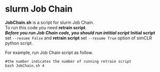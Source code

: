 # slurm Job Chain 
**JobChain.sh** is a script for slurm Job Chain.  
To run this code you need **retrain script**.  
***Before you run Job Chain code, you should run **intitial script*****
**Initial script** set ```--resume False``` and **retrain script** set ```--resume True``` option of simCLR python script.  

For example, run Job Chain script as follow.
```
#the number indicates the number of running retrain script
bash JobChain.sh 4 
```
